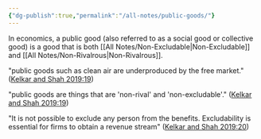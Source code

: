 ```yaml
---
{"dg-publish":true,"permalink":"/all-notes/public-goods/"}
---
```


In economics, a public good (also referred to as a social good or collective good) is a good that is both [[All Notes/Non-Excludable\|Non-Excludable]] and [[All Notes/Non-Rivalrous\|Non-Rivalrous]].

"public goods such as clean air are underproduced by the free market." ([Kelkar and Shah 2019:19](zotero://open-pdf/library/items/EW52ATBW?page=19))

"public goods are things that are 'non-rival' and 'non-excludable'." ([Kelkar and Shah 2019:19](zotero://open-pdf/library/items/EW52ATBW?page=19))

"It is not possible to exclude any person from the benefits. Excludability is essential for firms to obtain a revenue stream" ([Kelkar and Shah 2019:20](zotero://open-pdf/library/items/EW52ATBW?page=20))
